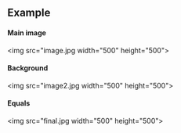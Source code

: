 ## Example

#### Main image
<img src="image.jpg width="500" height="500">
#### Background
<img src="image2.jpg width="500" height="500">
#### Equals
<img src="final.jpg width="500" height="500">
